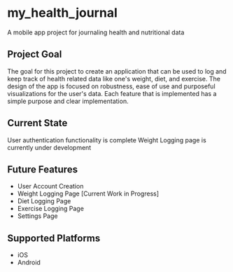 # my_health_journal

A mobile app project for journaling health and nutritional data

## Project Goal

The goal for this project to create an application that can be used to log and keep track of health related data like one's weight, diet, and exercise. The design of the app is focused on robustness, ease of use and purposeful visualizations for the user's data. Each feature that is implemented has a simple purpose and clear implementation.

## Current State

User authentication functionality is complete
Weight Logging page is currently under development

## Future Features
- User Account Creation
- Weight Logging Page [Current Work in Progress]
- Diet Logging Page
- Exercise Logging Page
- Settings Page

## Supported Platforms
- iOS
- Android
